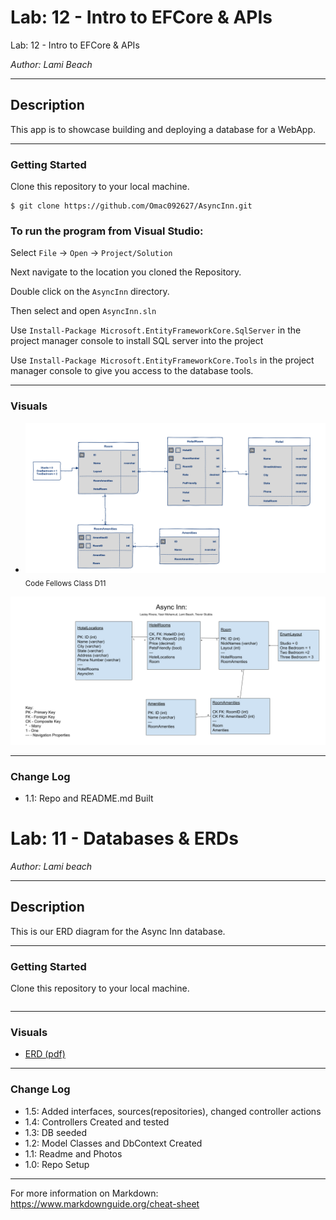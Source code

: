 # Lab: 12 - Intro to EFCore & APIs

Lab: 12 - Intro to EFCore & APIs

*Author: Lami Beach*

----

## Description
This app is to showcase building and deploying a database for a WebApp.

---

### Getting Started
Clone this repository to your local machine.

```
$ git clone https://github.com/Omac092627/AsyncInn.git
```

### To run the program from Visual Studio:
Select ```File``` -> ```Open``` -> ```Project/Solution```

Next navigate to the location you cloned the Repository.

Double click on the ```AsyncInn``` directory.

Then select and open ```AsyncInn.sln```

Use `Install-Package Microsoft.EntityFrameworkCore.SqlServer` in the project manager console to install SQL server into the project

Use `Install-Package Microsoft.EntityFrameworkCore.Tools` in the project manager console to give you access to the database tools.

---

### Visuals
- ![ERD](/Assets/images/AsyncInn2Flow.png) <sub>Code Fellows Class D11</sub>



![ERD2](/Assets/images/[ERD]AsyncInn.png)

---

### Change Log
- 1.1: Repo and README.md Built


# Lab: 11 - Databases & ERDs

*Author: Lami beach*

----

## Description
This is our ERD diagram for the Async Inn database.

---

### Getting Started
Clone this repository to your local machine.

```

```

---

### Visuals
- [ERD (pdf)](Assets/AsyncInnERDExplained(1).pdf)


---

### Change Log
- 1.5: Added interfaces, sources(repositories), changed controller actions
- 1.4: Controllers Created and tested
- 1.3: DB seeded
- 1.2: Model Classes and DbContext Created
- 1.1: Readme and Photos
- 1.0: Repo Setup


------------------------------
For more information on Markdown: https://www.markdownguide.org/cheat-sheet